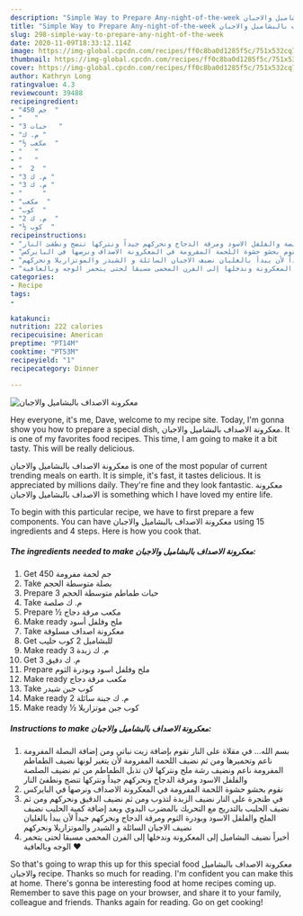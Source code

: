 ```yaml
---
description: "Simple Way to Prepare Any-night-of-the-week معكرونة الاصداف بالبشاميل والاجبان"
title: "Simple Way to Prepare Any-night-of-the-week معكرونة الاصداف بالبشاميل والاجبان"
slug: 298-simple-way-to-prepare-any-night-of-the-week
date: 2020-11-09T18:33:12.114Z
image: https://img-global.cpcdn.com/recipes/ff0c8ba0d1285f5c/751x532cq70/الصورة-الرئيسية-لوصفةمعكرونة-الاصداف-بالبشاميل-والاجبان.jpg
thumbnail: https://img-global.cpcdn.com/recipes/ff0c8ba0d1285f5c/751x532cq70/الصورة-الرئيسية-لوصفةمعكرونة-الاصداف-بالبشاميل-والاجبان.jpg
cover: https://img-global.cpcdn.com/recipes/ff0c8ba0d1285f5c/751x532cq70/الصورة-الرئيسية-لوصفةمعكرونة-الاصداف-بالبشاميل-والاجبان.jpg
author: Kathryn Long
ratingvalue: 4.3
reviewcount: 39488
recipeingredient:
- "450 جم  "
- "   "
- "3 حبات   "
- "م. ك "
- "½ مكعب  "
- "   "
- "   "
- "  2  "
- "3 م. ك "
- "3 م. ك "
- "     "
- "مكعب  "
- "كوب  "
- "2 م. ك  "
- "½ كوب  "
recipeinstructions:
- "بسم الله... في مقلاة على النار نقوم بإضافة زيت نباتي ومن إضافة البصلة المفرومة ناعم وتحميرها ومن ثم نضيف اللحمة المفرومة لأن يتغير لونها نضيف الطماطم المفرومة ناعم ونضيف رشة ملح ونتركها لان تذبل الطماطم من ثم نضيف الصلصة والفلفل الاسود ومرقة الدجاج ونحركهم جيداً ونتركها تنضج ونطفئ النار"
- "نقوم بحشو حشوة اللحمة المفرومة في المعكرونة الاصداف ونرصها في البايركس"
- "في طنجرة على النار نضيف الزبدة لتذوب ومن ثم نضيف الدقيق ونحركهم ومن ثم نضيف الحليب بالتدريج مع التحريك بالمضرب اليدوي وبعد إضافة كمية الحليب نضيف الملح والفلفل الاسود وبودرة الثوم ومرقة الدجاج ونحركهم جيداً لأن يبدأ بالغليان نضيف الاجبان السائلة و الشيدر والموتزاريلا ونحركهم"
- "أخيراً نضيف البشاميل إلى المعكرونة وندخلها إلى الفرن المحمى مسبقا لحتى يتحمر الوجه وبالعافية ❤️"
categories:
- Recipe
tags:
- 

katakunci:  
nutrition: 222 calories
recipecuisine: American
preptime: "PT14M"
cooktime: "PT53M"
recipeyield: "1"
recipecategory: Dinner

---
```



![معكرونة الاصداف بالبشاميل والاجبان](https://img-global.cpcdn.com/recipes/ff0c8ba0d1285f5c/751x532cq70/الصورة-الرئيسية-لوصفةمعكرونة-الاصداف-بالبشاميل-والاجبان.jpg)

Hey everyone, it's me, Dave, welcome to my recipe site. Today, I'm gonna show you how to prepare a special dish, معكرونة الاصداف بالبشاميل والاجبان. It is one of my favorites food recipes. This time, I am going to make it a bit tasty. This will be really delicious.

معكرونة الاصداف بالبشاميل والاجبان is one of the most popular of current trending meals on earth. It is simple, it's fast, it tastes delicious. It is appreciated by millions daily. They're fine and they look fantastic. معكرونة الاصداف بالبشاميل والاجبان is something which I have loved my entire life.




To begin with this particular recipe, we have to first prepare a few components. You can have معكرونة الاصداف بالبشاميل والاجبان using 15 ingredients and 4 steps. Here is how you cook that.

<!--inarticleads1-->

##### The ingredients needed to make معكرونة الاصداف بالبشاميل والاجبان:

1. Get 450 جم لحمة مفرومة
1. Take  بصلة متوسطة الحجم
1. Prepare 3 حبات طماطم متوسطة الحجم
1. Take م. ك صلصة
1. Prepare ½ مكعب مرقة دجاج
1. Make ready  ملح وفلفل أسود
1. Take  معكرونة اصداف مسلوقة
1. Get  للبشاميل 2 كوب حليب
1. Make ready 3 م. ك زبدة
1. Get 3 م. ك دقيق
1. Prepare  ملح وفلفل اسود وبودرة الثوم
1. Make ready مكعب مرقة دجاج
1. Take كوب جبن شيدر
1. Make ready 2 م. ك جبنة سائلة
1. Make ready ½ كوب جبن موتزاريلا




<!--inarticleads2-->

##### Instructions to make معكرونة الاصداف بالبشاميل والاجبان:

1. بسم الله... في مقلاة على النار نقوم بإضافة زيت نباتي ومن إضافة البصلة المفرومة ناعم وتحميرها ومن ثم نضيف اللحمة المفرومة لأن يتغير لونها نضيف الطماطم المفرومة ناعم ونضيف رشة ملح ونتركها لان تذبل الطماطم من ثم نضيف الصلصة والفلفل الاسود ومرقة الدجاج ونحركهم جيداً ونتركها تنضج ونطفئ النار
1. نقوم بحشو حشوة اللحمة المفرومة في المعكرونة الاصداف ونرصها في البايركس
1. في طنجرة على النار نضيف الزبدة لتذوب ومن ثم نضيف الدقيق ونحركهم ومن ثم نضيف الحليب بالتدريج مع التحريك بالمضرب اليدوي وبعد إضافة كمية الحليب نضيف الملح والفلفل الاسود وبودرة الثوم ومرقة الدجاج ونحركهم جيداً لأن يبدأ بالغليان نضيف الاجبان السائلة و الشيدر والموتزاريلا ونحركهم
1. أخيراً نضيف البشاميل إلى المعكرونة وندخلها إلى الفرن المحمى مسبقا لحتى يتحمر الوجه وبالعافية ❤️




So that's going to wrap this up for this special food معكرونة الاصداف بالبشاميل والاجبان recipe. Thanks so much for reading. I'm confident you can make this at home. There's gonna be interesting food at home recipes coming up. Remember to save this page on your browser, and share it to your family, colleague and friends. Thanks again for reading. Go on get cooking!
